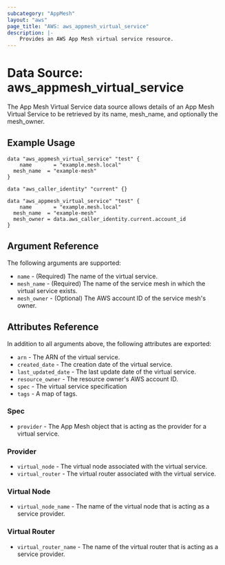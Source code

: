 ```yaml
---
subcategory: "AppMesh"
layout: "aws"
page_title: "AWS: aws_appmesh_virtual_service"
description: |-
    Provides an AWS App Mesh virtual service resource.
---
```


# Data Source: aws_appmesh_virtual_service

The App Mesh Virtual Service data source allows details of an App Mesh Virtual Service to be retrieved by its name, mesh_name, and optionally the mesh_owner.

## Example Usage

```hcl
data "aws_appmesh_virtual_service" "test" {
	name       = "example.mesh.local"
  mesh_name  = "example-mesh"
}
```

```hcl
data "aws_caller_identity" "current" {}

data "aws_appmesh_virtual_service" "test" {
	name       = "example.mesh.local"
  mesh_name  = "example-mesh"
  mesh_owner = data.aws_caller_identity.current.account_id
}
```

## Argument Reference

The following arguments are supported:

* `name` - (Required) The name of the virtual service.
* `mesh_name` - (Required) The name of the service mesh in which the virtual service exists.
* `mesh_owner` - (Optional) The AWS account ID of the service mesh's owner.

## Attributes Reference

In addition to all arguments above, the following attributes are exported:

* `arn` - The ARN of the virtual service.
* `created_date` - The creation date of the virtual service.
* `last_updated_date` - The last update date of the virtual service.
* `resource_owner` - The resource owner's AWS account ID.
* `spec` - The virtual service specification
* `tags` - A map of tags.

### Spec

* `provider` - The App Mesh object that is acting as the provider for a virtual service.

### Provider

* `virtual_node` - The virtual node associated with the virtual service.
* `virtual_router` - The virtual router associated with the virtual service.

### Virtual Node

* `virtual_node_name` - The name of the virtual node that is acting as a service provider.

### Virtual Router

* `virtual_router_name` - The name of the virtual router that is acting as a service provider.
